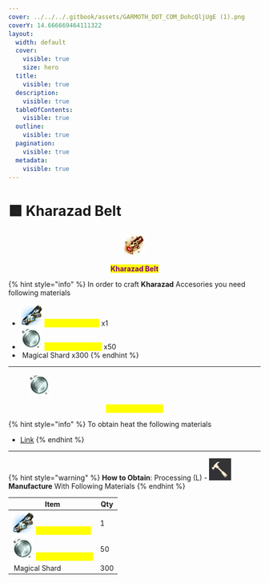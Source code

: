 ```yaml
---
cover: ../../../.gitbook/assets/GARMOTH_DOT_COM_DohcQljUgE (1).png
coverY: 14.666669464111322
layout:
  width: default
  cover:
    visible: true
    size: hero
  title:
    visible: true
  description:
    visible: true
  tableOfContents:
    visible: true
  outline:
    visible: true
  pagination:
    visible: true
  metadata:
    visible: true
---
```


# 🟪 Kharazad Belt

<p align="center"><img src="../../../.gitbook/assets/image (116).png" alt=""></p>

<p align="center"><mark style="color:purple;"><strong>Kharazad Belt</strong></mark></p>

{% hint style="info" %}
In order to craft **Kharazad** Accesories you need following materials

* ![](<../../../.gitbook/assets/image (117).png>) <mark style="color:yellow;">V: Deboreka Belt</mark> x1
* ![](<../../../.gitbook/assets/image (123).png>) <mark style="color:yellow;">Essence of Dawn</mark> x50
* <img src="https://592728697-files.gitbook.io/~/files/v0/b/gitbook-x-prod.appspot.com/o/spaces%2FkA2Ou9rHBG7pND0Xi3Co%2Fuploads%2FaHkAOppw2Z9nZBDOIApv%2Fimage.png?alt=media&#x26;token=0db3f131-e528-44a0-9355-53df1466c5c7" alt="" data-size="line"> Magical Shard x300
{% endhint %}

***

<figure><img src="../../../.gitbook/assets/image (124).png" alt=""><figcaption></figcaption></figure>

<p align="center"><mark style="color:yellow;">Essence of Dawn</mark>
</p>

{% hint style="info" %}
To obtain heat the following materials

* [Link](https://bdocodex.com/us/item/820979/)
{% endhint %}

***

{% hint style="warning" %}
**How to Obtain**: Processing (L) - <img src="../../../.gitbook/assets/QQ截图20221109033029.png" alt="" data-size="line"> **Manufacture** With Following Materials
{% endhint %}

| Item                                                                                                                                                                                                                                                                | Qty |
| ------------------------------------------------------------------------------------------------------------------------------------------------------------------------------------------------------------------------------------------------------------------- | --- |
| ![](<../../../.gitbook/assets/image (117).png>) <mark style="color:yellow;">V: Deboreka Belt</mark>                                                                                                                                                                 | 1   |
| ![](<../../../.gitbook/assets/image (123).png>) <mark style="color:yellow;">Essence of Dawn</mark>                                                                                                                                                                  | 50  |
| <img src="https://592728697-files.gitbook.io/~/files/v0/b/gitbook-x-prod.appspot.com/o/spaces%2FkA2Ou9rHBG7pND0Xi3Co%2Fuploads%2FaHkAOppw2Z9nZBDOIApv%2Fimage.png?alt=media&#x26;token=0db3f131-e528-44a0-9355-53df1466c5c7" alt="" data-size="line"> Magical Shard | 300 |

